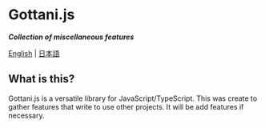 <p align=center>

# Gottani.js
***Collection of miscellaneous features***  

[English](https://github.com/shojicode/gottani-js/blob/main/docs/README-ja.md) | 
[日本語](https://github.com/shojicode/gottani-js/blob/main/docs/README-ja.md)

</p>

## What is this?
Gottani.js is a versatile library for JavaScript/TypeScript. This was create to gather features that write to use other projects. 
It will be add features if necessary.
